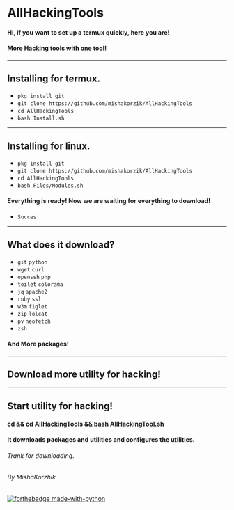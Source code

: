 # AllHackingTools

####  Hi, if you want to set up a termux quickly, here you are!
####  More Hacking tools with one tool!

---

## Installing for termux.

* `pkg install git`
* `git clone https://github.com/mishakorzik/AllHackingTools`
* `cd AllHackingTools`
* `bash Install.sh`

---

## Installing for linux.

* `pkg install git`
* `git clone https://github.com/mishakorzik/AllHackingTools`
* `cd AllHackingTools`
* `bash Files/Modules.sh`

#### Everything is ready!  Now we are waiting for everything to download!

* `Succes!`
----
## What does it download?
* `git` `python` 
* `wget` `curl`
* `openssh` `php`
* `toilet` `colorama`
* `jq` `apache2`
* `ruby` `ssl`
* `w3m` `figlet`
* `zip` `lolcat`
* `pv` `neofetch`
* `zsh` 

#### And More packages!

-----
## Download more utility for hacking!

------
## Start utility for hacking!
#### cd && cd AllHackingTools && bash AllHackingTool.sh 

#### It downloads packages and utilities and configures the utilities.

###### Trank for downloading.
###### By MishaKorzhik
[![forthebadge made-with-python](http://ForTheBadge.com/images/badges/made-with-python.svg)](https://www.python.org/)<br/><br/>

